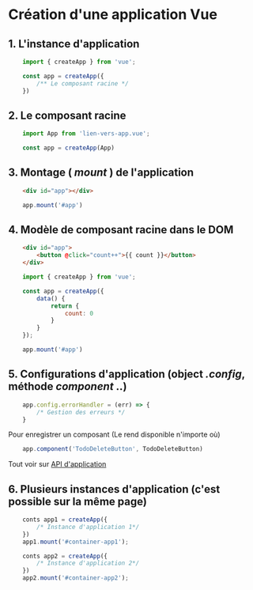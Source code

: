 # Création d'une application Vue

## 1. L'instance d'application
```javascript
    import { createApp } from 'vue';

    const app = createApp({
        /** Le composant racine */
    })
```

## 2. Le composant racine
```javascript
    import App from 'lien-vers-app.vue';

    const app = createApp(App)
```

## 3. Montage ( *mount* ) de l'application
```html
    <div id="app"></div>
```
```javascript
    app.mount('#app')
```

## 4. Modèle de composant racine dans le DOM
```html
    <div id="app">
        <button @click="count++">{{ count }}</button>
    </div>
```
```javascript
    import { createApp } from 'vue';

    const app = createApp({
        data() { 
            return {
                count: 0
            }
        }
    });

    app.mount('#app')
```

## 5. Configurations d'application (object *.config*, méthode *component* ..)
```javascript
    app.config.errorHandler = (err) => {
        /* Gestion des erreurs */
    }
```
Pour enregistrer un composant (Le rend disponible n'importe où)
```javascript
    app.component('TodoDeleteButton', TodoDeleteButton) 
```

Tout voir sur [API d'application](https://vuejs.org/api/application.html)

## 6. Plusieurs instances d'application (c'est possible sur la même page)
```javascript
    conts app1 = createApp({
        /* Instance d'application 1*/
    })
    app1.mount('#container-app1');

    conts app2 = createApp({
        /* Instance d'application 2*/
    })
    app2.mount('#container-app2');
```

